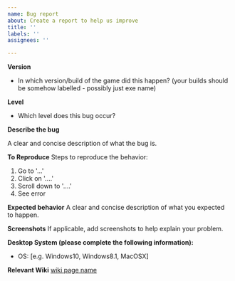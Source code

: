 ```yaml
---
name: Bug report
about: Create a report to help us improve
title: ''
labels: ''
assignees: ''

---
```


**Version**
- In which version/build of the game did this happen?
(your builds should be somehow labelled - possibly just exe name)

**Level**
- Which level does this bug occur?

**Describe the bug**

A clear and concise description of what the bug is.

**To Reproduce**
Steps to reproduce the behavior:
1. Go to '...'
2. Click on '....'
3. Scroll down to '....'
4. See error

**Expected behavior**
A clear and concise description of what you expected to happen.

**Screenshots**
If applicable, add screenshots to help explain your problem.

**Desktop System (please complete the following information):**
- OS: [e.g. Windows10, Windows8.1, MacOSX]

**Relevant Wiki**
[wiki page name](url)
